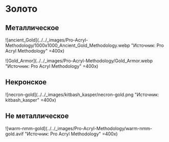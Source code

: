 # Золото

## Металлическое

![ancient_Gold](../../_images/Pro-Acryl-Methodology/1000x1000_Ancient_Gold_Methodology.webp "Источник: Pro Acryl Methodology" =400x)

![Gold_Armor](../../_images/Pro-Acryl-Methodology/Gold_Armor.webp "Источник: Pro Acryl Methodology" =400x)

## Некронское

![necron-gold](../../_images/kitbash_kasper/necron-gold.png "Источник: kitbash_kasper" =400x)

## Не металлическое

![warm-nmm-gold](../../_images/Pro-Acryl-Methodology/warm-nmm-gold.avif "Источник: Pro Acryl Methodology" =400x)